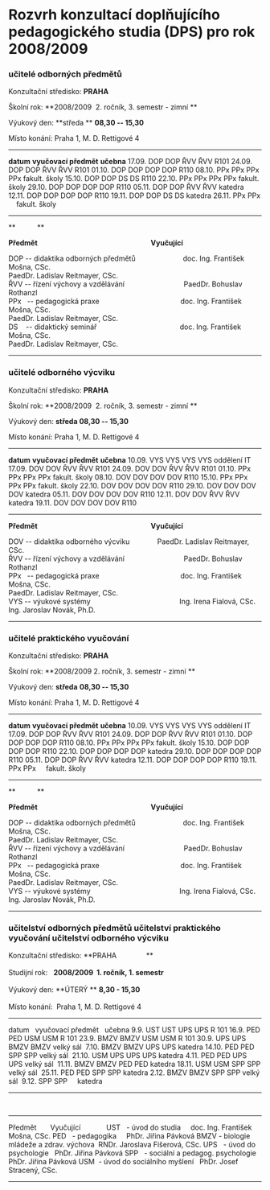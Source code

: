# Rozvrh konzultací doplňujícího pedagogického studia (DPS) pro rok 2008/2009

### **učitelé odborných předmětů**

Konzultační středisko: **PRAHA**

Školní rok: **2008/2009  2. ročník, 3. semestr - zimní **

Výukový den: **středa ** **08,30 -- 15,30**

Místo konání: Praha 1, M. D. Rettigové 4

  ----------- ----------------------- ----- ----- ----- ---------------
  **datum**   **vyučovací předmět**                     **učebna**
  17.09.      DOP                     DOP   ŘVV   ŘVV   R101
  24.09.      DOP                     DOP   ŘVV   ŘVV   R101
  01.10.      DOP                     DOP   DOP   DOP   R110
  08.10.      PPx                     PPx   PPx   PPx   fakult. školy
  15.10.      DOP                     DOP   DS    DS    R110
  22.10.      PPx                     PPx   PPx   PPx   fakult. školy
  29.10.      DOP                     DOP   DOP   DOP   R110
  05.11.      DOP                     DOP   ŘVV   ŘVV   katedra
  12.11.      DOP                     DOP   DOP   DOP   R110
  19.11.      DOP                     DOP   DS    DS    katedra
  26.11.      PPx                     PPx               fakult. školy
  ----------- ----------------------- ----- ----- ----- ---------------

**           **

**Předmět                                                                   
Vyučující**

DOP -- didaktika odborných předmětů                        doc. Ing.
František Mošna, CSc.\
PaedDr. Ladislav Reitmayer, CSc.\
ŘVV -- řízení výchovy a vzdělávání                              PaedDr.
Bohuslav Rothanzl\
PPx   -- pedagogická praxe                                         doc.
Ing. František Mošna, CSc.\
PaedDr. Ladislav Reitmayer, CSc.\
DS    -- didaktický seminář                                         
doc. Ing. František Mošna, CSc.\
PaedDr. Ladislav Reitmayer, CSc.

------------------------------------------------------------------------

### **učitelé odborného výcviku**

Konzultační středisko: **PRAHA**

Školní rok: **2008/2009  2. ročník, 3. semestr - zimní **

Výukový den: **středa 08,30 -- 15,30**

Místo konání: Praha 1, M. D. Rettigové 4

  ----------- ----------------------- ----- ----- ----- ---------------
  **datum**   **vyučovací předmět**                     **učebna**
  10.09.      VYS                     VYS   VYS   VYS   oddělení IT
  17.09.      DOV                     DOV   ŘVV   ŘVV   R101
  24.09.      DOV                     DOV   ŘVV   ŘVV   R101
  01.10.      PPx                     PPx   PPx   PPx   fakult. školy
  08.10.      DOV                     DOV   DOV   DOV   R110
  15.10.      PPx                     PPx   PPx   PPx   fakult. školy
  22.10.      DOV                     DOV   DOV   DOV   R110
  29.10.      DOV                     DOV   DOV   DOV   katedra
  05.11.      DOV                     DOV   DOV   DOV   R110
  12.11.      DOV                     DOV   ŘVV   ŘVV   katedra
  19.11.      DOV                     DOV   DOV   DOV   R110
  ----------- ----------------------- ----- ----- ----- ---------------

**Předmět                                                                   
Vyučující**

DOV -- didaktika odborného výcviku              PaedDr. Ladislav
Reitmayer, CSc.\
ŘVV -- řízení výchovy a vzdělávání                              PaedDr.
Bohuslav Rothanzl\
PPx   -- pedagogická praxe                                         doc.
Ing. František Mošna, CSc.\
PaedDr. Ladislav Reitmayer, CSc.\
VYS -- výukové systémy                                             Ing.
Irena Fialová, CSc.\
Ing. Jaroslav Novák, Ph.D.

------------------------------------------------------------------------

### **učitelé praktického vyučování**

Konzultační středisko: **PRAHA**

Školní rok: **2008/2009 2. ročník, 3. semestr - zimní **

Výukový den: **středa** **08,30 -- 15,30**

Místo konání: Praha 1, M. D. Rettigové 4

  ----------- ----------------------- ----- ----- ----- ---------------
  **datum**   **vyučovací předmět**                     **učebna**
  10.09.      VYS                     VYS   VYS   VYS   oddělení IT
  17.09.      DOP                     DOP   ŘVV   ŘVV   R101
  24.09.      DOP                     DOP   ŘVV   ŘVV   R101
  01.10.      DOP                     DOP   DOP   DOP   R110
  08.10.      PPx                     PPx   PPx   PPx   fakult. školy
  15.10.      DOP                     DOP   DOP   DOP   R110
  22.10.      DOP                     DOP   DOP   DOP   katedra
  29.10.      DOP                     DOP   DOP   DOP   R110
  05.11.      DOP                     DOP   ŘVV   ŘVV   katedra
  12.11.      DOP                     DOP   DOP   DOP   R110
  19.11.      PPx                     PPx               fakult. školy
  ----------- ----------------------- ----- ----- ----- ---------------

**           **

**Předmět                                                                   
Vyučující**

DOP -- didaktika odborných předmětů                        doc. Ing.
František Mošna, CSc.\
PaedDr. Ladislav Reitmayer, CSc.\
ŘVV -- řízení výchovy a vzdělávání                              PaedDr.
Bohuslav Rothanzl\
PPx   -- pedagogická praxe                                         doc.
Ing. František Mošna, CSc.\
PaedDr. Ladislav Reitmayer, CSc.\
VYS -- výukové systémy                                             Ing.
Irena Fialová, CSc.\
Ing. Jaroslav Novák, Ph.D.

------------------------------------------------------------------------

### **učitelství odborných předmětů** **učitelství praktického vyučování** **učitelství odborného výcviku**

Konzultační středisko: **PRAHA               **
                                                     \
\
Studijní rok:   **2008/2009  1. ročník, 1. semestr**\
\
Výukový den: **ÚTERÝ ** **8,30 - 15,30**\
\
Místo konání:  Praha 1, M. D. Rettigové 4              

  -------- ------ ------------------- ------ ------ ------------
  datum           vyučovací předmět                 učebna
  9.9.     UST    UST                 UPS    UPS    R 101
  16.9.    PED    PED                 USM    USM    R 101
  23.9.    BMZV   BMZV                USM    USM    R 101
  30.9.    UPS    UPS                 BMZV   BMZV   velký sál 
  7.10.    BMZV   BMZV                UPS    UPS    katedra
  14.10.   PED    PED                 SPP    SPP    velký sál 
  21.10.   USM    UPS                 UPS    UPS    katedra
  4.11.    PED    PED                 UPS    UPS    velký sál 
  11.11.   BMZV   BMZV                PED    PED    katedra
  18.11.   USM    USM                 SPP    SPP    velký sál 
  25.11.   PED    PED                 SPP    SPP    katedra
  2.12.    BMZV   BMZV                SPP    SPP    velký sál 
  9.12.    SPP    SPP                               katedra
  -------- ------ ------------------- ------ ------ ------------

 

  ------------------------------------------- --- --- --- --- ---------------------------------
  Předmět                                                     Vyučující
                                                               
  UST   - úvod do studia                                      doc. Ing. František Mošna, CSc.
  PED   - pedagogika                                          PhDr. Jiřina Pávková
  BMZV - biologie mládeže a zdrav. výchova                    RNDr. Jaroslava Fišerová, CSc.
  UPS   - úvod do psychologie                                 PhDr. Jiřina Pávková
  SPP   - sociální a pedagog. psychologie                     PhDr. Jiřina Pávková
  USM  - úvod do sociálního myšlení                           PhDr. Josef Stracený, CSc. 
  ------------------------------------------- --- --- --- --- ---------------------------------
